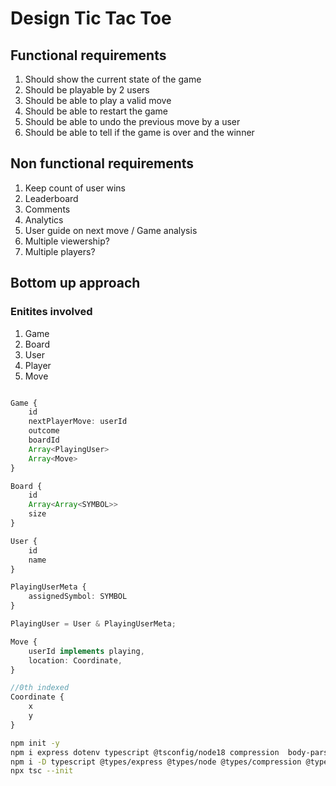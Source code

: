 # Design Tic Tac Toe

## Functional requirements

1. Should show the current state of the game
2. Should be playable by 2 users
3. Should be able to play a valid move
4. Should be able to restart the game
5. Should be able to undo the previous move by a user
6. Should be able to tell if the game is over and the winner

## Non functional requirements

1. Keep count of user wins
2. Leaderboard
3. Comments
4. Analytics
5. User guide on next move / Game analysis
6. Multiple viewership?
7. Multiple players?

## Bottom up approach

### Enitites involved

1. Game
2. Board
3. User
4. Player
5. Move

```typescript

Game {
    id
    nextPlayerMove: userId
    outcome
    boardId
    Array<PlayingUser>
    Array<Move>
}

Board {
    id
    Array<Array<SYMBOL>>
    size
}

User {
    id
    name
}

PlayingUserMeta {
    assignedSymbol: SYMBOL
}

PlayingUser = User & PlayingUserMeta;

Move {
    userId implements playing,
    location: Coordinate,
}

//0th indexed
Coordinate {
    x
    y
}

```

```bash
npm init -y
npm i express dotenv typescript @tsconfig/node18 compression  body-parser cors module-alias
npm i -D typescript @types/express @types/node @types/compression @types/cors concurrently nodemon
npx tsc --init
```
